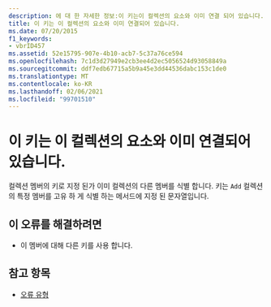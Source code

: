 ```yaml
---
description: 에 대 한 자세한 정보:이 키는이 컬렉션의 요소와 이미 연결 되어 있습니다.
title: 이 키는 이 컬렉션의 요소와 이미 연결되어 있습니다.
ms.date: 07/20/2015
f1_keywords:
- vbrID457
ms.assetid: 52e15795-907e-4b10-acb7-5c37a76ce594
ms.openlocfilehash: 7c1d3d27949e2cb3ee4d2ec5056524d93058849a
ms.sourcegitcommit: ddf7edb67715a5b9a45e3dd44536dabc153c1de0
ms.translationtype: MT
ms.contentlocale: ko-KR
ms.lasthandoff: 02/06/2021
ms.locfileid: "99701510"
---
```

# <a name="this-key-is-already-associated-with-an-element-of-this-collection"></a>이 키는 이 컬렉션의 요소와 이미 연결되어 있습니다.

컬렉션 멤버의 키로 지정 된가 이미 컬렉션의 다른 멤버를 식별 합니다. 키는 `Add` 컬렉션의 특정 멤버를 고유 하 게 식별 하는 메서드에 지정 된 문자열입니다.  
  
## <a name="to-correct-this-error"></a>이 오류를 해결하려면  
  
- 이 멤버에 대해 다른 키를 사용 합니다.  
  
## <a name="see-also"></a>참고 항목

- [오류 유형](../../programming-guide/language-features/error-types.md)
